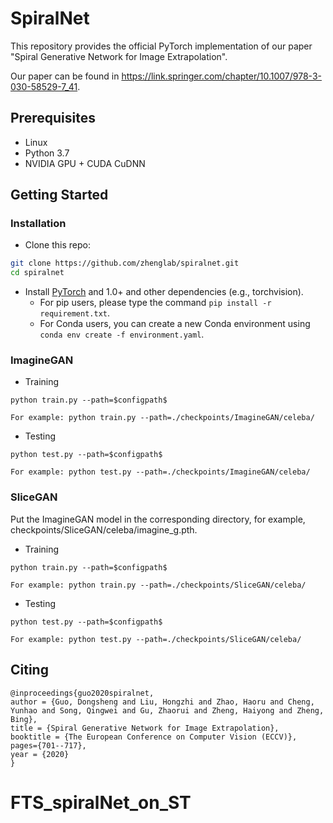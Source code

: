 # SpiralNet

This repository provides the official PyTorch implementation of our paper "Spiral Generative Network for Image Extrapolation".

Our paper can be found in https://link.springer.com/chapter/10.1007/978-3-030-58529-7_41.


## Prerequisites

- Linux
- Python 3.7
- NVIDIA GPU + CUDA CuDNN

## Getting Started


### Installation

- Clone this repo:
```bash
git clone https://github.com/zhenglab/spiralnet.git
cd spiralnet
```

- Install [PyTorch](http://pytorch.org) and 1.0+ and other dependencies (e.g., torchvision).
  - For pip users, please type the command `pip install -r requirement.txt`.
  - For Conda users, you can create a new Conda environment using `conda env create -f environment.yaml`.

### ImagineGAN 

- Training

```
python train.py --path=$configpath$

For example: python train.py --path=./checkpoints/ImagineGAN/celeba/
```

- Testing

```
python test.py --path=$configpath$ 

For example: python test.py --path=./checkpoints/ImagineGAN/celeba/
```


### SliceGAN

Put the ImagineGAN model in the corresponding directory, for example, checkpoints/SliceGAN/celeba/imagine_g.pth. 

- Training

```
python train.py --path=$configpath$

For example: python train.py --path=./checkpoints/SliceGAN/celeba/
```

- Testing

```
python test.py --path=$configpath$ 

For example: python test.py --path=./checkpoints/SliceGAN/celeba/
```


## Citing
```
@inproceedings{guo2020spiralnet,
author = {Guo, Dongsheng and Liu, Hongzhi and Zhao, Haoru and Cheng, Yunhao and Song, Qingwei and Gu, Zhaorui and Zheng, Haiyong and Zheng, Bing},
title = {Spiral Generative Network for Image Extrapolation},
booktitle = {The European Conference on Computer Vision (ECCV)},
pages={701--717},
year = {2020}
} 

```
# FTS_spiralNet_on_ST
